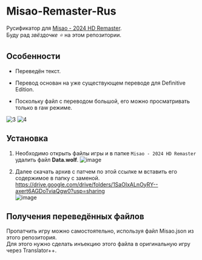 # Misao-Remaster-Rus

Русификатор для [Misao - 2024 HD Remaster](https://store.steampowered.com/app/691450/).  
Буду рад *звёздочке ⭐* на этом репозитории.

## Особенности

+ Переведён текст.

+ Перевод основан на уже существующем переводе для Definitive Edition.
+ Поскольку файл с переводом большой, его можно просматривать только в raw режиме.

![3](https://github.com/user-attachments/assets/c7c038af-9a57-4019-a9db-d3bb1415c159)
![4](https://github.com/user-attachments/assets/1a6f15fe-8997-4f16-bf58-9e06d8381696)

## Установка

1) Необходимо открыть файлы игры и в папке `Misao - 2024 HD Remaster` удалить файл **Data.wolf**.
![image](https://github.com/user-attachments/assets/919a5b74-de67-4519-a229-d15bb115304a)

2) Далее скачать архив с патчем по этой ссылке м вставить его содержимое в папку с заменой.  
https://drive.google.com/drive/folders/1SaOIxALnOyRY--axert6AGDoTviaQgw0?usp=sharing  
![image](https://github.com/user-attachments/assets/1d9d57eb-b480-4cf4-991c-07809dfd3d28)

## Получения переведённых файлов

Пропатчить игру можно самостоятельно, используя файл Misao.json из этого репозитория.  
Для этого нужно сделать инъекцию этого файла в оригинальную игру через Translator++.
